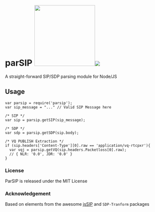 
# parSIP <img src="https://user-images.githubusercontent.com/1423657/38137158-590eefbc-3423-11e8-96dd-487022b5618c.gif" width=200 /><img src="https://travis-ci.org/lmangani/parsip.svg?branch=master"/>

A straight-forward SIP/SDP parsing module for Node/JS

## Usage
```
var parsip = require('parsip');
var sip_message = "..." // Valid SIP Message here

/* SIP */
var sip = parsip.getSIP(sip_message);

/* SDP */
var sdp = parsip.getSDP(sip.body);
```

```
/* VQ PUBLISH Extraction */
if (sip.headers['Content-Type'][0].raw == 'application/vq-rtcpxr'){
  var vqj = parsip.getVQ(sip.headers.Packetloss[0].raw);
  // { NLR: '0.0', JDR: '0.0' }
}
```

### License
ParSIP is released under the MIT License

### Acknowledgement
Based on elements from the awesome [jsSIP](https://github.com/versatica/JsSIP) and `SDP-Tranform` packages
